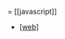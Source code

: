 = [[javascript]]

- [[web]]

[//begin]: # "Autogenerated link references for markdown compatibility"
[web]: docs/web/web "web"
[//end]: # "Autogenerated link references"
